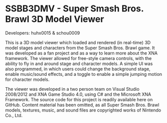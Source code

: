 SSBB3DMV - Super Smash Bros. Brawl 3D Model Viewer
==================================================

Developers: huhx0015 & schou0009

This is a 3D model viewer which loaded and rendered (in real-time) 3D model stages and characters from the Super Smash
Bros. Brawl game. It was developed as a fan project and as a way to learn more about the XNA framework. The viewer
allowed for free-style camera controls, with the ability to fly in and around stage and character models. A simple UI
was also programmed, in which users could change the background stage, enable music/sound effects, and a toggle to 
enable a simple jumping motion for character models. 

The viewer was developed in a two person team on Visual Studio 2008/2012 and XNA Game Studio 4.0, using C# and the
Microsoft XNA Framework. The source code for this project is readily available here on GitHub. Content material has
been omitted, as all Super Smash Bros. Brawl models, textures, music, and sound files are copyrighted works of Nintendo
Co., Ltd.

